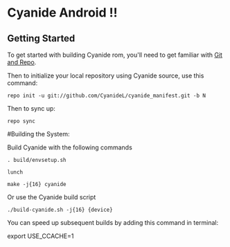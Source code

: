 Cyanide Android !!
==============

Getting Started
---------------

To get started with building Cyanide rom, you'll need to get
familiar with [Git and Repo](https://source.android.com/source/using-repo.html).

Then to initialize your local repository using Cyanide source, use this command:

    repo init -u git://github.com/CyanideL/cyanide_manifest.git -b N

Then to sync up:

    repo sync

#Building the System:

Build Cyanide with the following commands

    . build/envsetup.sh

    lunch

    make -j{16} cyanide

Or use the Cyanide build script

    ./build-cyanide.sh -j{16} {device}

You can speed up subsequent builds by adding this command in terminal:

export USE_CCACHE=1
